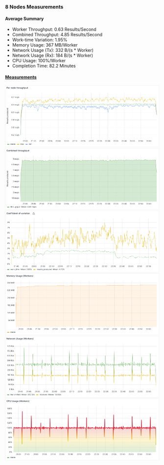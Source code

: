 ### 8 Nodes Measurements

#### Average Summary

- Worker Throughput: 0.63 Results/Second
- Combined Throughput: 4.85 Results/Second
- Work-time Variation: 1.95%
- Memory Usage: 367 MB/Worker
- Network Usage (Tx): 332 B/(s * Worker)
- Network Usage (Rx): 184 B/(s * Worker)
- CPU Usage: 100%/Worker
- Completion Time: 82.2 Minutes

#### [Measurements](https://snapshots.raintank.io/dashboard/snapshot/0hEM8F98ekRT8CHEtvL7DtGREMET3KCc)

![Worker_throughput](Per%20node%20throughput.png)
![Combined_throughput](Combined%20throughput.png)
![Variation](Coefficient%20of%20variation.png)
![Memory](Memory%20Usage%20(Workers).png)
![Network](Network%20Usage%20(Workers).png)
![CPU](CPU%20Usage%20(Workers).png)